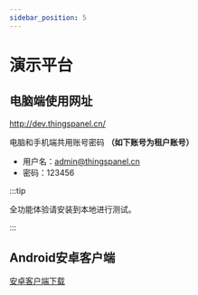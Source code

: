 ```yaml
---
sidebar_position: 5
---
```


# 演示平台

## 电脑端使用网址

http://dev.thingspanel.cn/

电脑和手机端共用账号密码
**（如下账号为租户账号）**
- 用户名：admin@thingspanel.cn 
- 密码：123456


:::tip

全功能体验请安装到本地进行测试。

:::

## Android安卓客户端

[安卓客户端下载](http://119.91.238.241:9090/data/1/ThingsPanel.apk)
